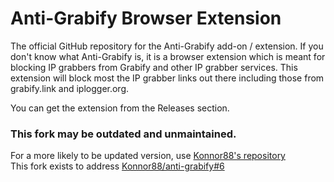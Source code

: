 # Anti-Grabify Browser Extension
The official GitHub repository for the Anti-Grabify add-on / extension. If you don't know what Anti-Grabify is, it is a browser extension which is meant for blocking IP grabbers from Grabify and other IP grabber services. This extension will block most the IP grabber links out there including those from grabify.link and iplogger.org.

You can get the extension from the Releases section.

### This fork may be outdated and unmaintained.
For a more likely to be updated version, use [Konnor88's repository](https://github.com/Konnor88/anti-grabify)<br>
This fork exists to address [Konnor88/anti-grabify#6](https://github.com/Konnor88/anti-grabify/issues/6)